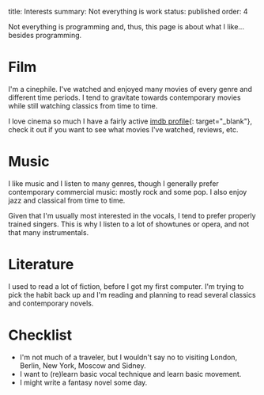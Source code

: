 title: Interests
summary: Not everything is work
status: published
order: 4

Not everything is programming and, thus, this page is about what I like... besides programming.

# Film
I'm a cinephile. I've watched and enjoyed many movies of every genre and different 
time periods. I tend to gravitate towards contemporary movies while still 
watching classics from time to time.

I love cinema so much I have a fairly active [imdb profile][imdb]{: target="_blank"}, check it out if you want to see what movies I've watched, reviews, etc.

# Music
I like music and I listen to many genres, though I generally prefer
contemporary commercial music: mostly rock and some pop. I also enjoy jazz and classical from time to time.

Given that I'm usually most interested in the vocals, I tend to prefer properly trained singers. This is why I listen
to a lot of showtunes or opera, and not that many instrumentals.

# Literature
I used to read a lot of fiction, before I got my first computer. I'm trying to pick the habit back up and I'm reading and
planning to read several classics and contemporary novels.

# Checklist
* I'm not much of a traveler, but I wouldn't say no to visiting London, Berlin, New York, Moscow and Sidney.
* I want to (re)learn basic vocal technique and learn basic movement.
* I might write a fantasy novel some day.

[imdb]: //www.imdb.com/user/ur39224109/ "My IMDB profile"